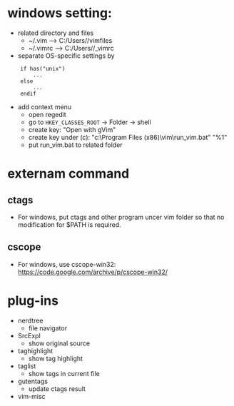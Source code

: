 # windows setting:
* related directory and files
    * ~/.vim --> C:/Users/<user name>/vimfiles
    * ~/.vimrc --> C:/Users/<user name>/_vimrc
* separate OS-specific settings by
```    
    if has("unix")
        ...
    else
        ...
    endif
```   
* add context menu
    * open regedit
    * go to `HKEY_CLASSES_ROOT` -> Folder -> shell
    * create key: "Open with gVim"
    * create key under (c): "c:\Program Files (x86)\vim\run_vim.bat" "%1"
    * put run_vim.bat to related folder

# externam command

## ctags
* For windows, put ctags and other program uncer vim folder so that no modification for $PATH is required.
## cscope
* For windows, use cscope-win32: https://code.google.com/archive/p/cscope-win32/

# plug-ins

* nerdtree
    - file navigator
* SrcExpl
    - show original source
* taghighlight
    - show tag highlight
* taglist
    - show tags in current file
* gutentags
    - update ctags result
* vim-misc
